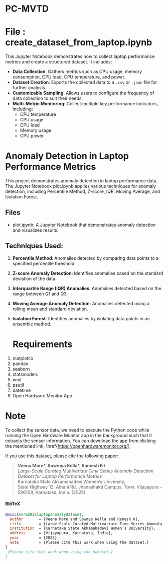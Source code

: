# PC-MVTD

# File : create_dataset_from_laptop.ipynb

This Jupyter Notebook demonstrates how to collect laptop performance metrics and create a structured dataset. It includes:

- **Data Collection**: Gathers metrics such as CPU usage, memory consumption, CPU load, CPU temperature, and power.
- **Dataset Creation**: Exports the collected data to a `.csv` or `.json` file for further analysis.
- **Customizable Sampling**: Allows users to configure the frequency of data collection to suit their needs.
- **Multi-Metric Monitoring**: Collect multiple key performance indicators, including:
  - CPU temperature
  - CPU usage
  - CPU load
  - Memory usage
  - CPU power

# Anomaly Detection in Laptop Performance Metrics
This project demonstrates anomaly detection in laptop performance data. The Jupyter Notebook plot.ipynb applies various techniques for anomaly detection, including Percentile Method, Z-score, IQR, Moving Average, and Isolation Forest.

## Files
- plot.ipynb: A Jupyter Notebook that demonstrates anomaly detection and visualizes results.

## Techniques Used:
1. **Percentile Method**: Anomalies detected by comparing data points to a specified percentile threshold.
2. **Z-score Anomaly Detection**: Identifies anomalies based on the standard deviation of the data.
3. **Interquartile Range (IQR) Anomalies**: Anomalies detected based on the range between Q1 and Q3.
4. **Moving Average Anomaly Detection**: Anomalies detected using a rolling mean and standard deviation.
5. **Isolation Forest**: Identifies anomalies by isolating data points in an ensemble method.

   # Requirements

1) matplotlib
2) pandas
3) seaborn
4) statsmodels
5) wmi
6) psutil
7) datetime
8) Open Hardware Monitor App

# Note

To collect the sensor data, we need to execute the Python code while running the Open Hardware Monitor app in the background such that it extracts the sensor information. You can download the app from clicking the mentioned link, \href{https://openhardwaremonitor.org/}


If you use this dataset, please cite the following paper:

> **Veena More\*, Sowmya Kella\*, Ramesh K\***  
> *Large-Scale Curated Multivariate Time Series Anomaly Detection Dataset for Laptop Performance Metrics*  
> Karnataka State Akkamahadevi Women’s University,  
> State Highway 12, Athani Rd, Jnanashakti Campus, Torvi, Vijayapura – 586108, Karnataka, India. (2025)

#### BibTeX
```bibtex
@misc{more2025laptopanomalydataset,
  author       = {Veena More and Sowmya Kella and Ramesh K},
  title        = {Large-Scale Curated Multivariate Time Series Anomaly Detection Dataset for Laptop Performance Metrics},
  institution  = {Karnataka State Akkamahadevi Women’s University},
  address      = {Vijayapura, Karnataka, India},
  year         = {2025},
  note         = {Please cite this work when using the dataset.}
}
 {Please cite this work when using the dataset.}
}


